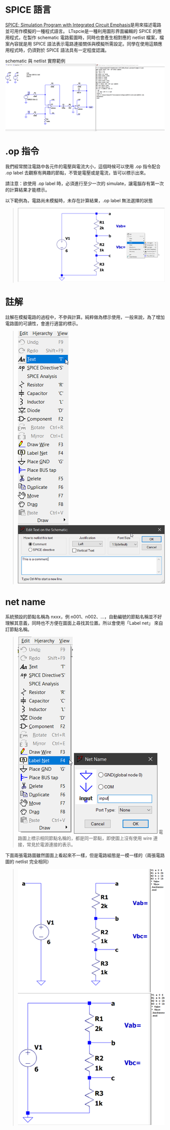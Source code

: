 # SPICE 語言
[SPICE; Simulation Program with Integrated Circuit Emphasis](https://en.wikipedia.org/wiki/SPICE)是用來描述電路並可用作模擬的一種程式語言。 LTspcie是一種利用圖形界面編輯的 SPICE 的應用程式，在製作 schematic 電路藍圖時，同時也會產生相對應的 netlist 檔案，檔案內容就是用 SPICE 語法表示電路連接關係與模擬所需設定。同學在使用這類應用程式時，仍須對於 SPICE 語法具有一定程度認識。

schematic 與 netlist 實際範例
![image](https://github.com/bear917/ltspice-exercise/blob/main/lecture2/schematic-and-netlist.png)

# .op 指令
我們經常關注電路中各元件的電壓與電流大小，這個時候可以使用 .op 指令配合 .op label 去觀察有興趣的節點，不管是電壓或是電流，皆可以標示出來。

請注意：欲使用 .op label 時，必須進行至少一次的 simulate，讓電腦存有第一次的計算結果才能標示。

以下範例為，電路尚未模擬時，未存在計算結果，.op label 無法選擇的狀態
>![image](https://github.com/bear917/ltspice-exercise/blob/main/lecture2/no-op-data.png)

# 註解
註解在模擬電路的過程中，不參與計算。純粹做為標示使用，一般來說，為了增加電路圖的可讀性，會進行適當的標示。
>![iamge](https://github.com/bear917/ltspice-exercise/blob/main/lecture2/Text.png)
>![iamge](https://github.com/bear917/ltspice-exercise/blob/main/lecture2/edit-text.png)
# net name
系統預設的節點名稱為 nxxx，例 n001、n002、…，自動編號的節點名稱並不好理解其意義，同時也不方便在圖面上尋找其位置。所以會使用「Label net」 來自訂節點名稱。
>![iamge](https://github.com/bear917/ltspice-exercise/blob/main/lecture2/Label-Net.png)
>![iamge](https://github.com/bear917/ltspice-exercise/blob/main/lecture2/edit-label.png)
電路圖上標示相同節點名稱的，都是同一節點，即使圖上沒有使用 wire 連接，常見於電源連接的表示。

下面兩張電路圖雖然圖面上看起來不一樣，但是電路組態是一模一樣的（兩張電路圖的 netlist 完全相同）
>![iamge](https://github.com/bear917/ltspice-exercise/blob/main/lecture2/connect-seperately.png)
>![iamge](https://github.com/bear917/ltspice-exercise/blob/main/lecture2/connect-together.png)
